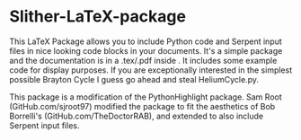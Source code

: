 ﻿# Slither-LaTeX-package

This LaTeX Package allows you to include Python code and Serpent input files in nice looking code blocks in your documents. It's a simple package and the documentation is in a .tex/.pdf inside . It includes some example code for display purposes. If you are exceptionally interested in the simplest possible Brayton Cycle I guess go ahead and steal HeliumCycle.py.

This package is a modification of the PythonHighlight package. Sam Root (GitHub.com/sjroot97) modified the package to fit the aesthetics of Bob Borrelli's (GitHub.com/TheDoctorRAB), and extended to also include Serpent input files.
